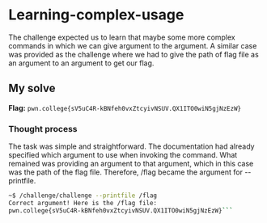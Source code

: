 # Learning-complex-usage

The challenge expected us to learn that maybe some more complex commands in which we can give argument to the argument. 
A similar case was provided as the challenge where we had to give the path of flag file as an argument to an argument to 
get our flag.

## My solve
**Flag:** `pwn.college{sV5uC4R-kBNfeh0vxZtcyivNSUV.QX1ITO0wiN5gjNzEzW}`

### Thought process
The task was simple and straightforward. The documentation had already specified which argument to use when invoking the command. 
What remained was providing an argument to that argument, which in this case was the path of the flag file. 
Therefore, /flag became the argument for --printfile.


```bash
~$ /challenge/challenge --printfile /flag
Correct argument! Here is the /flag file:
pwn.college{sV5uC4R-kBNfeh0vxZtcyivNSUV.QX1ITO0wiN5gjNzEzW}```
